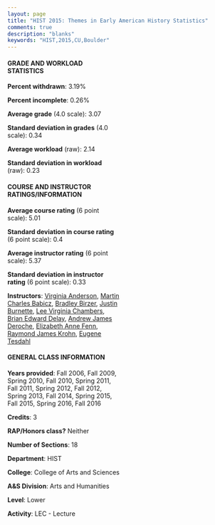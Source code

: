 ```yaml
---
layout: page
title: "HIST 2015: Themes in Early American History Statistics"
comments: true
description: "blanks"
keywords: "HIST,2015,CU,Boulder"
---
```

<head>
<script src="https://ajax.googleapis.com/ajax/libs/jquery/2.1.3/jquery.min.js"></script>
<script src="https://dl.dropboxusercontent.com/s/pc42nxpaw1ea4o9/highcharts.js?dl=0"></script>
<!-- <script src="../assets/js/highcharts.js"></script> -->
<style type="text/css">@font-face {
	font-family: "Bebas Neue";
	src: url(https://www.filehosting.org/file/details/544349/BebasNeue Regular.otf) format("opentype");
	}
	h1.Bebas { 
		font-family: "Bebas Neue", Verdana, Tahoma;
	}
</style>
</head>
<body>
	<div id="container" style="float: right; width: 45%; height: 88%; margin-left: 2.5%; margin-right: 2.5%;"></div>
	<script language="JavaScript">
		$(document).ready(function() {
		var chart = {type: 'column'};
		var title = {text: 'Grade Distribution'};
		var xAxis = {categories: ['A','B','C','D','F'],crosshair: true};
		var yAxis = {min: 0,title: {text: 'Percentage'}};
		var tooltip = {headerFormat: '<center><b><span style="font-size:20px">{point.key}</span></b></center>',
		               pointFormat: '<td style="padding:0"><b>{point.y:.1f}%</b></td>',
		               footerFormat: '</table>',shared: true,useHTML: true};
		var plotOptions = {column: {pointPadding: 0.0,borderWidth: 0}};  
		var credits = {enabled: false};var series= [{name: 'Percent',data: [35.07,47.17,13.46,1.51,2.79,]}];
		var json = {};
		json.chart = chart;
		json.title = title;
		json.tooltip = tooltip;
		json.xAxis = xAxis;
		json.yAxis = yAxis;  
		json.series = series;
		json.plotOptions = plotOptions;  
		json.credits = credits;
		$('#container').highcharts(json);
	});
	</script>
</body>
			   
#### GRADE AND WORKLOAD STATISTICS

**Percent withdrawn**: 3.19%

**Percent incomplete**: 0.26%

**Average grade** (4.0 scale): 3.07

**Standard deviation in grades** (4.0 scale): 0.34

**Average workload** (raw): 2.14

**Standard deviation in workload** (raw): 0.23

#### COURSE AND INSTRUCTOR RATINGS/INFORMATION

**Average course rating** (6 point scale): 5.01

**Standard deviation in course rating** (6 point scale): 0.4

**Average instructor rating** (6 point scale): 5.37

**Standard deviation in instructor rating** (6 point scale): 0.33

**Instructors**: <a href='../../instructors/Virginia_Anderson'>Virginia Anderson</a>, <a href='../../instructors/Martin_Charles_Babicz'>Martin Charles Babicz</a>, <a href='../../instructors/Bradley_Birzer'>Bradley Birzer</a>, <a href='../../instructors/Justin_Burnette'>Justin Burnette</a>, <a href='../../instructors/Lee_Virginia_Chambers'>Lee Virginia Chambers</a>, <a href='../../instructors/Brian_Edward_Delay'>Brian Edward Delay</a>, <a href='../../instructors/Andrew_James_Deroche'>Andrew James Deroche</a>, <a href='../../instructors/Elizabeth_Anne_Fenn'>Elizabeth Anne Fenn</a>, <a href='../../instructors/Raymond_James_Krohn'>Raymond James Krohn</a>, <a href='../../instructors/Eugene_Tesdahl'>Eugene Tesdahl</a>

#### GENERAL CLASS INFORMATION

**Years provided**: Fall 2006, Fall 2009, Spring 2010, Fall 2010, Spring 2011, Fall 2011, Spring 2012, Fall 2012, Spring 2013, Fall 2014, Spring 2015, Fall 2015, Spring 2016, Fall 2016

**Credits**: 3

**RAP/Honors class?** Neither

**Number of Sections**: 18

**Department**: HIST

**College**: College of Arts and Sciences

**A&S Division**: Arts and Humanities

**Level**: Lower

**Activity**: LEC - Lecture
